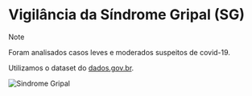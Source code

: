 # Vigilância da Síndrome Gripal (SG)
> [!NOTE]
> Foram analisados casos leves e moderados suspeitos de covid-19.

Utilizamos o dataset do [dados.gov.br](https://dados.gov.br/dados/conjuntos-dados/notificacoes-de-sindrome-gripal-leve-2023).

![Sindrome Gripal](https://lh3.googleusercontent.com/pw/AP1GczPjCqEWyTRNRIeOHHrJgKCkbc1x2Lrmi-vkqlBEubK3UJEPgc1amm9wSlgJI0RNgzlWFY4IT5-q3nTN1faC6Djmb4KAyA8N-ClK42C5g0L2BIwpS_mYzzSMW_psLn6gqAbFW-PrevCShkn91PTVFbPLx9Zkxe9S4_anzOoEcOB2xJzFlOgPh9Nlv4alDXlpMP_xstv3Xn8cqBbxdbtTdTIIUWEFDbNERRzet2hpc_Oz3wtUNmSiS0irOcUXOh7z__7YalA8ddRe-_vWH7B3aOO8rB3m3HaPwJq0cGUMrkBq2gTPiQ1qGy26LV9ew8g0q6fEMDstwF7XEze6f8x0MYDxUJxarErcH4aPs99e4RINeIQ_BCBNmx9V3Fr-lIvBtlxIP2UsODozlGi81AQnHpBkgjj67PdKvcMAYyBfUA6Me1Cvb6MgZ5f5085c0WTo5rKIKZWKonqLpZ7U0KOsd9Mj4tQOxtdDXtmgwHbMWjMZGlodIyLRGzyw0WbKkR5pWwO0r9EDOqyla_IZcFRRq8Y7_f7YQbXnZwFku9BtoMDqQ_psWNIwyzgqqc0scQ_MTvxlBjxVUzeRqtIaO3z08yEYGT4PSorD8WlhJOqAzpw-dboWVEcDptsHPwxK9Ncay7VRJKIWi4X64_A0pp7y5AYjLQTM8CGHIwtTRdi2CfJvdl1JUGU3LsG6g8Hbv2SeBg97xM2OS1BD2a7kAWf6vV_D3G78lWbYIUcQjwkebQwm_QmskTCgfvxjSEjfHcXf998RhzoKtzTcqvWoyI8TkDHTHmXKqH6sl5NhWXPXk2gO0asfdg-_GQ4eJNGqnl40-88ZaSx25vLkifTBWWJJVC2qTpU6EETkAqVgEawDswQ2o3OSmM5-9HCJ_Z8ZyJVEP6qGETus9KIscv22WzsHVWZOSce3FORJCQ-a73XHU9ZCWhUnA5FVV1AGvuW7lIHB2ReaboNSbZYwJJCmM7hamn1mIZ2W1g=w300-h400-s-no-gm?authuser=1)
